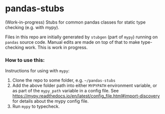 # pandas-stubs
(Work-in-progress) Stubs for common pandas classes for static type checking (e.g. with mypy).

Files in this repo are initially generated by `stubgen` (part of `mypy`) running on `pandas` source code. Manual edits are made on top of that to make type-checking work. This is work in progress.

### How to use this:
Instructions for using with `mypy`:
1. Clone the repo to some folder, e.g. `~/pandas-stubs`
2. Add the above folder path into either `MYPYPATH` environment variable, or as part of the `mypy_path` variable in a config file. See https://mypy.readthedocs.io/en/latest/config_file.html#import-discovery for details about the mypy config file.
3. Run `mypy` to typecheck.

